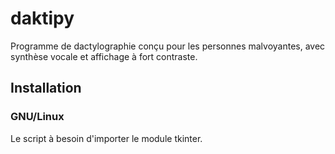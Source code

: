 # daktipy
Programme de dactylographie conçu pour les personnes malvoyantes, avec synthèse
vocale et affichage à fort contraste.

## Installation
### GNU/Linux
Le script à besoin d'importer le module tkinter.

